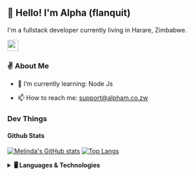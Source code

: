 ## 👋 Hello! I'm Alpha (flanquit)

I'm a fullstack developer currently living in Harare, Zimbabwe.

<!-- Connect Badges -->
<p>
  <a href="https://www.linkedin.com/in/flanquit/">
    <img src="https://media-exp2.licdn.com/dms/image/C5603AQHasJkd86B7cw/profile-displayphoto-shrink_800_800/0/1557299010949?e=1660780800&v=beta&t=ZbCVhVpIBwr61cEzaGNzYySidrbcwbwFdhYfvROYv5w?&style=for-the-badge&logo=linkedin&logoColor=white" height=25>
  </a>
</p>

### ✌️ About Me

- 🌱 I’m currently learning: Node Js
<!--
- 📖 I’m currently working on: Nhaka Life & Tazine Eats
-->
- 📫 How to reach me: support@alpham.co.zw

### Dev Things

#### Github Stats

[![Melinda's GitHub stats](https://github-readme-stats.vercel.app/api?username=flanquit&count_private=true&show_icons=true)](https://github.com/anuraghazra/github-readme-stats)  [![Top Langs](https://github-readme-stats.vercel.app/api/top-langs/?username=flanquit&layout=compact)](https://github.com/anuraghazra/github-readme-stats) 

<details>
  <summary><b>🖥️ Languages & Technologies</b></summary>
  
  <h5>Languages</h5>
  
  <img alt="Javascript" src="https://img.shields.io/badge/Javascript%20-%23323330.svg?&style=for-the-badge&logo=javascript&logoColor=%23F7DF1E" />
  <img alt="Ruby" src="https://img.shields.io/badge/-Ruby-cc342d?style=for-the-badge&logo=ruby&logoColor=white" />
  <img alt="Python" src="https://img.shields.io/badge/python-%2314354C.svg?style=for-the-badge&logo=python&logoColor=white"/>
  
  
  <h5>Technologies</h5>
  
  <img alt="Rails" src="https://img.shields.io/badge/Rails%20-%23CC0000.svg?&style=for-the-badge&logo=ruby-on-rails&logoColor=white" />
  <img alt="React" src="https://img.shields.io/badge/-React-45b8d8?style=for-the-badge&logo=react&logoColor=white" />
  <img src="https://img.shields.io/badge/redux%20-%23593d88.svg?&style=for-the-badge&logo=redux&logoColor=white" />
  <img src="https://img.shields.io/badge/tailwindcss%20-%2338B2AC.svg?&style=for-the-badge&logo=tailwind-css&logoColor=white" />

  <img src="https://img.shields.io/badge/github%20-%23121011.svg?&style=for-the-badge&logo=github&logoColor=white" />
  <img src="https://img.shields.io/badge/AWS%20-%23FF9900.svg?&style=for-the-badge&logo=amazon-aws&logoColor=white" />
  <img src="https://img.shields.io/badge/heroku%20-%23430098.svg?&style=for-the-badge&logo=heroku&logoColor=white" />
  <img src="https://img.shields.io/badge/postgres-%23316192.svg?&style=for-the-badge&logo=postgresql&logoColor=white" />
  <img src="https://img.shields.io/badge/github%20actions%20-%232671E5.svg?&style=for-the-badge&logo=github%20actions&logoColor=white" />
  <img src="https://img.shields.io/badge/docker%20-%230db7ed.svg?&style=for-the-badge&logo=docker&logoColor=white" />

  <br />
  <div align="center">

  </div>
</details>
